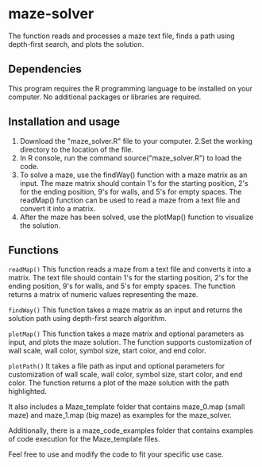 # maze-solver
The function reads and processes a maze text file, finds a path using depth-first search, and plots the solution.

## Dependencies
This program requires the R programming language to be installed on your computer. No additional packages or libraries are required.

## Installation and usage
1. Download the "maze_solver.R" file to your computer.
2.Set the working directory to the location of the file.
3. In R console, run the command source("maze_solver.R") to load the code.
4. To solve a maze, use the findWay() function with a maze matrix as an input. The maze matrix should contain 1's for the starting position, 2's for the ending position, 9's for walls, and 5's for empty spaces. The readMap() function can be used to read a maze from a text file and convert it into a matrix.
5. After the maze has been solved, use the plotMap() function to visualize the solution.

## Functions
`readMap()`
This function reads a maze from a text file and converts it into a matrix. The text file should contain 1's for the starting position, 2's for the ending position, 9's for walls, and 5's for empty spaces. The function returns a matrix of numeric values representing the maze.

`findWay()`
This function takes a maze matrix as an input and returns the solution path using depth-first search algorithm.

`plotMap()`
This function takes a maze matrix and optional parameters as input, and plots the maze solution. The function supports customization of wall scale, wall color, symbol size, start color, and end color.

`plotPath()`
It takes a file path as input and optional parameters for customization of wall scale, wall color, symbol size, start color, and end color. The function returns a plot of the maze solution with the path highlighted.

It also includes a Maze_template folder that contains maze_0.map (small maze) and maze_1.map (big maze) as examples for the maze_solver.

Additionally, there is a maze_code_examples folder that contains examples of code execution for the Maze_template files.

Feel free to use and modify the code to fit your specific use case.


